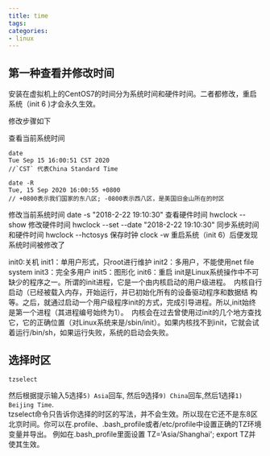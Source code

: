 ```yaml
---
title: time
tags: 
categories:
- linux
---
```


## 第一种查看并修改时间
安装在虚拟机上的CentOS7的时间分为系统时间和硬件时间。二者都修改，重启系统（init 6 )才会永久生效。

修改步骤如下

查看当前系统时间

	date
	Tue Sep 15 16:00:51 CST 2020
	//`CST` 代表China Standard Time
	
	date -R
	Tue, 15 Sep 2020 16:00:55 +0800
	// +0800表示我们国家的东八区; -0800表示西八区，是美国旧金山所在的时区
修改当前系统时间 date -s "2018-2-22 19:10:30"
查看硬件时间 hwclock --show
修改硬件时间 hwclock --set --date "2018-2-22 19:10:30"
同步系统时间和硬件时间 hwclock --hctosys
保存时钟 clock -w
重启系统（init 6）后便发现系统时间被修改了

init0:关机
init1：单用户形式，只root进行维护
init2：多用户，不能使用net file system
init3：完全多用户
init5：图形化
init6：重启
init是Linux系统操作中不可缺少的程序之一。所谓的init进程，它是一个由内核启动的用户级进程。 
内核自行启动（已经被载入内存，开始运行，并已初始化所有的设备驱动程序和数据结
构等。之后，就通过启动一个用户级程序init的方式，完成引导进程。所以,init始终是第一个进程（其进程编号始终为1）。 
内核会在过去曾使用过init的几个地方查找它，它的正确位置（对Linux系统来是/sbin/init）。如果内核找不到init，它就会试着运行/bin/sh，如果运行失败，系统的启动会失败。

## 选择时区

	tzselect 
然后根据提示输入5选择`5) Asia`回车, 然后9选择`9) China`回车,然后1选择`1) Beijing Time`.  
tzselect命令只告诉你选择的时区的写法，并不会生效。所以现在它还不是东8区北京时间。你可以在.profile、.bash_profile或者/etc/profile中设置正确的TZ环境变量并导出。 例如在.bash_profile里面设置 TZ='Asia/Shanghai'; export TZ并使其生效。





